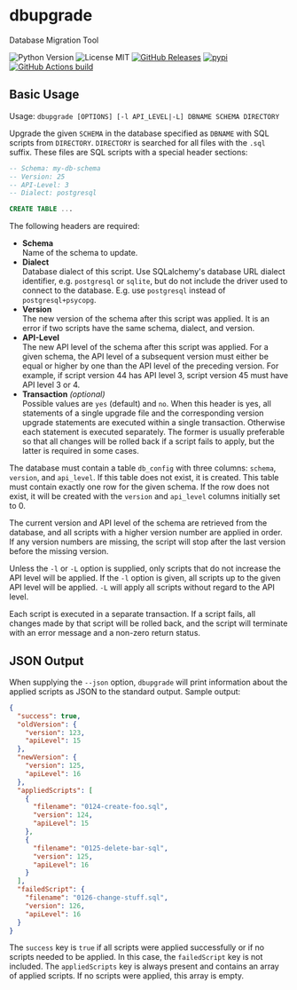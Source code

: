 # dbupgrade

Database Migration Tool

![Python Version](https://img.shields.io/python/required-version-toml?tomlFilePath=https%3A%2F%2Fraw.githubusercontent.com%2Fsrittau%2Fdbupgrade%2Frefs%2Fheads%2Fmain%2Fpyproject.toml)
![License MIT](https://img.shields.io/pypi/l/dbupgrade)
[![GitHub Releases](https://img.shields.io/github/release/srittau/dbupgrade/all.svg)](https://github.com/srittau/dbupgrade/releases/)
[![pypi](https://img.shields.io/pypi/v/dbupgrade.svg)](https://pypi.python.org/pypi/dbupgrade/)
[![GitHub Actions build](https://img.shields.io/github/actions/workflow/status/srittau/dbupgrade/test-and-lint.yml)](https://github.com/srittau/dbupgrade/actions/workflows/test-and-lint.yml)

## Basic Usage

Usage: `dbupgrade [OPTIONS] [-l API_LEVEL|-L] DBNAME SCHEMA DIRECTORY`

Upgrade the given `SCHEMA` in the database specified as `DBNAME` with SQL
scripts from `DIRECTORY`. `DIRECTORY` is searched for all files with the
`.sql` suffix. These files are SQL scripts with a special header sections:

```sql
-- Schema: my-db-schema
-- Version: 25
-- API-Level: 3
-- Dialect: postgresql

CREATE TABLE ...
```

The following headers are required:

- **Schema**  
   Name of the schema to update.
- **Dialect**  
   Database dialect of this script. Use SQLalchemy's database
  URL dialect identifier, e.g. `postgresql` or `sqlite`, but do not include
  the driver used to connect to the database. E.g. use `postgresql` instead of
  `postgresql+psycopg`.
- **Version**  
   The new version of the schema after this script was applied.
  It is an error if two scripts have the same schema, dialect, and version.
- **API-Level**  
   The new API level of the schema after this script was applied.
  For a given schema, the API level of a subsequent version must either be
  equal or higher by one than the API level of the preceding version. For
  example, if script version 44 has API level 3, script version 45 must
  have API level 3 or 4.
- **Transaction** _(optional)_  
   Possible values are `yes` (default) and `no`. When this
  header is yes, all statements of a single upgrade file and the
  corresponding version upgrade statements are executed within a single
  transaction. Otherwise each statement is executed separately. The former
  is usually preferable so that all changes will be rolled back if a
  script fails to apply, but the latter is required in some cases.

The database must contain a table `db_config` with three columns: `schema`,
`version`, and `api_level`. If this table does not exist, it is created.
This table must contain exactly one row for the given schema. If the row
does not exist, it will be created with the `version` and `api_level` columns
initially set to 0.

The current version and API level of the schema are retrieved from the
database, and all scripts with a higher version number are applied in order.
If any version numbers are missing, the script will stop after the
last version before the missing version.

Unless the `-l` or `-L` option is supplied, only scripts that do not
increase the API level will be applied. If the `-l` option is given, all
scripts up to the given API level will be applied. `-L` will apply all
scripts without regard to the API level.

Each script is executed in a separate transaction. If a script fails, all
changes made by that script will be rolled back, and the script will terminate
with an error message and a non-zero return status.

## JSON Output

When supplying the `--json` option, `dbupgrade` will print information about
the applied scripts as JSON to the standard output. Sample output:

```json
{
  "success": true,
  "oldVersion": {
    "version": 123,
    "apiLevel": 15
  },
  "newVersion": {
    "version": 125,
    "apiLevel": 16
  },
  "appliedScripts": [
    {
      "filename": "0124-create-foo.sql",
      "version": 124,
      "apiLevel": 15
    },
    {
      "filename": "0125-delete-bar-sql",
      "version": 125,
      "apiLevel": 16
    }
  ],
  "failedScript": {
    "filename": "0126-change-stuff.sql",
    "version": 126,
    "apiLevel": 16
  }
}
```

The `success` key is `true` if all scripts were applied successfully or if no
scripts needed to be applied. In this case, the `failedScript` key is not
included. The `appliedScripts` key is always present and contains an array
of applied scripts. If no scripts were applied, this array is empty.
